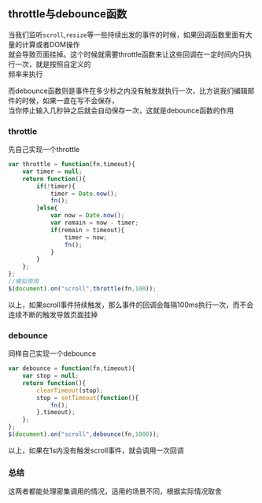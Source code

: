 ## throttle与debounce函数

当我们监听`scroll`,`resize`等一些持续出发的事件的时候，如果回调函数里面有大量的计算或者DOM操作   
就会导致页面挂掉。这个时候就需要throttle函数来让这些回调在一定时间内只执行一次，就是按照自定义的    
频率来执行

而debounce函数则是事件在多少秒之内没有触发就执行一次，比方说我们编辑邮件的时候，如果一直在写不会保存，   
当你停止输入几秒钟之后就会自动保存一次，这就是debounce函数的作用

### throttle

先自己实现一个throttle

```javascript
var throttle = function(fn,timeout){
    var timer = null;
    return function(){
        if(!timer){
            timer = Date.now();
            fn();
        }else{
            var now = Date.now();
            var remain = now - timer;
            if(remain > timeout){
                timer = now;
                fn();
            }
        }
    };
};
//模拟使用
$(document).on("scroll",throttle(fn,100));
```

以上，如果scroll事件持续触发，那么事件的回调会每隔100ms执行一次，而不会连续不断的触发导致页面挂掉

### debounce

同样自己实现一个debounce

```javascript
var debounce = function(fn,timeout){
    var stop = null;
    return function(){
        clearTimeout(stop);
        stop = setTimeout(function(){
            fn();
        },timeout);
    };
};
$(document).on("scroll",debounce(fn,1000));
```

以上，如果在1s内没有触发scroll事件，就会调用一次回调

### 总结

这两者都能处理密集调用的情况，适用的场景不同，根据实际情况取舍